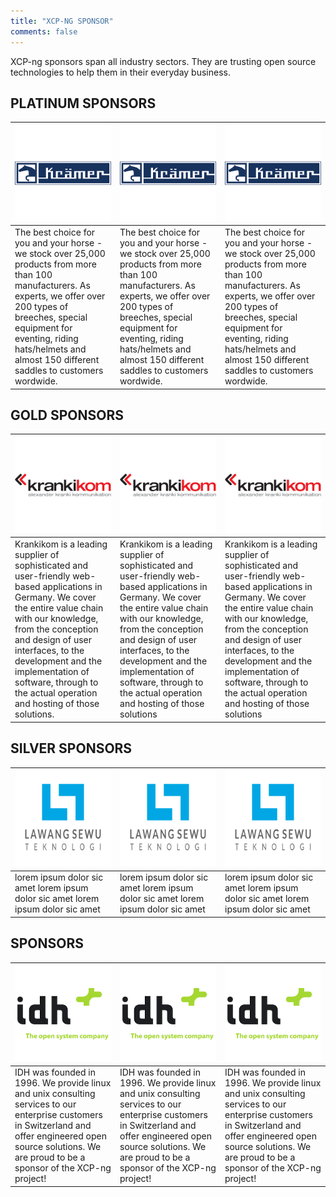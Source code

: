 ```yaml
---
title: "XCP-NG SPONSOR"
comments: false
---
```

XCP-ng sponsors span all industry sectors. They are trusting open source technologies to help them in their everyday business.

## PLATINUM SPONSORS

|[![](./assets/images/logos/kraemer-logo.png)](https://www.krankikom.de/?lang=en)|[![](./assets/images/logos/kraemer-logo.png)](https://www.krankikom.de/?lang=en)|[![](./assets/images/logos/kraemer-logo.png)](https://www.krankikom.de/?lang=en)|
|---------------------------------------|---------------------------------------|---------------------------------------|
|The best choice for you and your horse - we stock over 25,000 products from more than 100 manufacturers. As experts, we offer over 200 types of breeches, special equipment for eventing, riding hats/helmets and almost 150 different saddles to customers wordwide.|The best choice for you and your horse - we stock over 25,000 products from more than 100 manufacturers. As experts, we offer over 200 types of breeches, special equipment for eventing, riding hats/helmets and almost 150 different saddles to customers wordwide.|The best choice for you and your horse - we stock over 25,000 products from more than 100 manufacturers. As experts, we offer over 200 types of breeches, special equipment for eventing, riding hats/helmets and almost 150 different saddles to customers wordwide.|

## GOLD SPONSORS

|[![](./assets/images/logos/kk-logo.png)](https://www.krankikom.de/?lang=en)|[![](./assets/images/logos/kk-logo.png)](https://www.krankikom.de/?lang=en)|[![](./assets/images/logos/kk-logo.png)](https://www.krankikom.de/?lang=en)|
|---------------------------------------|---------------------------------------|---------------------------------------|
|Krankikom is a leading supplier of sophisticated and user-friendly web-based applications in Germany. We cover the entire value chain with our knowledge, from the conception and design of user interfaces, to the development and the implementation of software, through to the actual operation and hosting of those solutions.|Krankikom is a leading supplier of sophisticated and user-friendly web-based applications in Germany. We cover the entire value chain with our knowledge, from the conception and design of user interfaces, to the development and the implementation of software, through to the actual operation and hosting of those solutions|Krankikom is a leading supplier of sophisticated and user-friendly web-based applications in Germany. We cover the entire value chain with our knowledge, from the conception and design of user interfaces, to the development and the implementation of software, through to the actual operation and hosting of those solutions|

## SILVER SPONSORS

|[![](./assets/images/logos/lawang-logo.png)](https://www.krankikom.de/?lang=en)|[![](./assets/images/logos/lawang-logo.png)](https://www.krankikom.de/?lang=en)|[![](./assets/images/logos/lawang-logo.png)](https://www.krankikom.de/?lang=en)|
|---------------------------------------|---------------------------------------|---------------------------------------|
|lorem ipsum dolor sic amet lorem ipsum dolor sic amet lorem ipsum dolor sic amet|lorem ipsum dolor sic amet lorem ipsum dolor sic amet lorem ipsum dolor sic amet|lorem ipsum dolor sic amet lorem ipsum dolor sic amet lorem ipsum dolor sic amet|

## SPONSORS

|[![](./assets/images/logos/idh-logo.png)](https://www.idh.ch)|[![](./assets/images/logos/idh-logo.png)](https://www.idh.ch)|[![](./assets/images/logos/idh-logo.png)](https://www.idh.ch)|
|---------------------------------------|---------------------------------------|---------------------------------------|
|IDH was founded in 1996. We provide linux and unix consulting services to our enterprise customers in Switzerland and offer engineered open source solutions. We are proud to be a sponsor of the XCP-ng project!|IDH was founded in 1996. We provide linux and unix consulting services to our enterprise customers in Switzerland and offer engineered open source solutions. We are proud to be a sponsor of the XCP-ng project!|IDH was founded in 1996. We provide linux and unix consulting services to our enterprise customers in Switzerland and offer engineered open source solutions. We are proud to be a sponsor of the XCP-ng project!|
